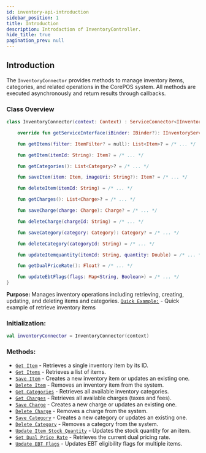 ```yaml
---
id: inventory-api-introduction
sidebar_position: 1
title: Introduction
description: Introdaction of InventoryController.
hide_title: true
pagination_prev: null
---
```


## Introduction

The `InventoryConnector` provides methods to manage inventory items, categories, and related operations in the CorePOS system. All methods are executed asynchronously and return results through callbacks.

### Class Overview

```kotlin
class InventoryConnector(context: Context) : ServiceConnector<IInventoryService>(context) {

    override fun getServiceInterface(iBinder: IBinder?): IInventoryService { /* ... */ }

    fun getItems(filter: ItemFilter? = null): List<Item>? = /* ... */

    fun getItem(itemId: String): Item? = /* ... */

    fun getCategories(): List<Category>? = /* ... */

    fun saveItem(item: Item, imageUri: String?): Item? = /* ... */

    fun deleteItem(itemId: String) = /* ... */

    fun getCharges(): List<Charge>? = /* ... */

    fun saveCharge(charge: Charge): Charge? = /* ... */

    fun deleteCharge(chargeId: String) = /* ... */

    fun saveCategory(category: Category): Category? = /* ... */

    fun deleteCategory(categoryId: String) = /* ... */

    fun updateItemquantity(itemId: String, quantity: Double) = /* ... */

    fun getDualPriceRate(): Float? = /* ... */

    fun updateEbtFlags(flags: Map<String, Boolean>) = /* ... */
}
```

**Purpose:** Manages inventory operations including retrieving, creating, updating, and deleting items and categories.
[`Quick Example:`](../../quick-start/quick-guide-examples#retrieve-inventory-items) - Quick example of retrieve inventory items

### Initialization:

```kotlin
val inventoryConnector = InventoryConnector(context)
```

### Methods:
- [`Get Item`](inventory-api-get-item) - Retrieves a single inventory item by its ID.
- [`Get Items`](inventory-api-get-items) - Retrieves a list of items.
- [`Save Item`](inventory-api-save-item) - Creates a new inventory item or updates an existing one.
- [`Delete Item`](inventory-api-delete-item) - Removes an inventory item from the system.
- [`Get Categories`](inventory-api-get-categories) - Retrieves all available inventory categories.
- [`Get Charges`](inventory-api-get-charges) - Retrieves all available charges (taxes and fees).
- [`Save Charge`](inventory-api-save-charge) - Creates a new charge or updates an existing one.
- [`Delete Charge`](inventory-api-delete-charge) - Removes a charge from the system.
- [`Save Category`](inventory-api-save-category) - Creates a new category or updates an existing one.
- [`Delete Category`](inventory-api-delete-category) - Removes a category from the system.
- [`Update Item Stock Quantity`](inventory-api-update-item-stock-quantity) - Updates the stock quantity for an item.
- [`Get Dual Price Rate`](inventory-api-get-dual-price-rate) - Retrieves the current dual pricing rate.
- [`Update EBT Flags`](inventory-api-update-ebt-flags) - Updates EBT eligibility flags for multiple items.